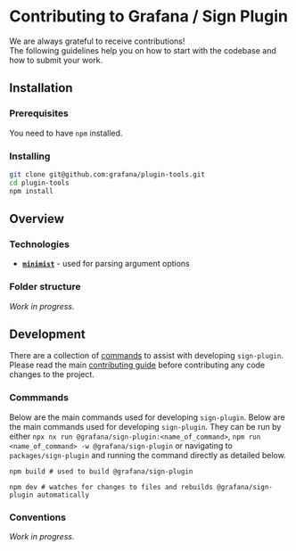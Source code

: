 # Contributing to Grafana / Sign Plugin

We are always grateful to receive contributions!<br />
The following guidelines help you on how to start with the codebase and how to submit your work.

## Installation

### Prerequisites

You need to have `npm` installed.

### Installing

```bash
git clone git@github.com:grafana/plugin-tools.git
cd plugin-tools
npm install
```

## Overview

### Technologies

- [**`minimist`**](https://github.com/minimistjs/minimist) - used for parsing argument options

### Folder structure

_Work in progress._

## Development

There are a collection of [commands](#commmands) to assist with developing `sign-plugin`. Please read the main [contributing guide](../../CONTRIBUTING.md) before contributing any code changes to the project.

### Commmands

Below are the main commands used for developing `sign-plugin`. Below are the main commands used for developing `sign-plugin`. They can be run by either `npx nx run @grafana/sign-plugin:<name_of_command>`, `npm run <name_of_command> -w @grafana/sign-plugin` or navigating to `packages/sign-plugin` and running the command directly as detailed below.

```shell
npm build # used to build @grafana/sign-plugin
```

```shell
npm dev # watches for changes to files and rebuilds @grafana/sign-plugin automatically
```

### Conventions

_Work in progress._
